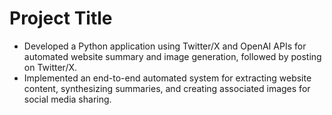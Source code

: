# Project Title

-   Developed a Python application using Twitter/X and OpenAI APIs for automated website summary and image generation, followed by posting on Twitter/X.
-   Implemented an end-to-end automated system for extracting website content, synthesizing summaries, and creating associated images for social media sharing.
